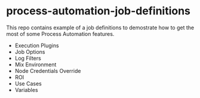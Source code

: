 # process-automation-job-definitions
This repo contains example of a job definitions to demostrate how to get the most of some Process Automation features.

 - Execution Plugins
 - Job Options
 - Log Filters
 - Mix Environment
 - Node Credentials Override
 - ROI
 - Use Cases
 - Variables